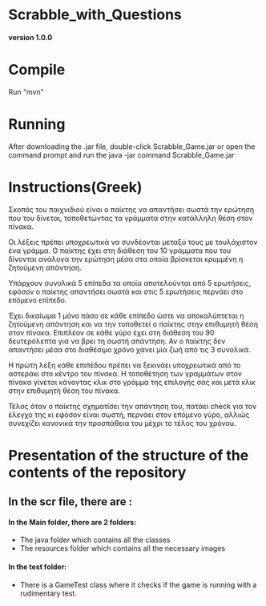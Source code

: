 # Scrabble_with_Questions
#### version 1.0.0

# Compile
Run "mvn"
# Running
After downloading the .jar file, double-click Scrabble_Game.jar or open the command prompt and run the java -jar command Scrabble_Game.jar
# Ιnstructions(Greek)
Σκοπός του παιχνιδιού είναι ο παίκτης να απαντήσει σωστά την ερώτηση που του δίνεται, τοποθετώντας τα γράμματα στην κατάλληλη θέση στον πίνακα.

Οι λέξεις πρέπει υποχρεωτικά να συνδέονται μεταξύ τους με τουλάχιστον ένα γράμμα.
Ο παίκτης έχει στη διάθεση του 10 γράμματα που του δίνονται ανάλογα την ερώτηση μέσα στα οποία βρίσκεται κρυμμένη η ζητούμενη απάντηση.

Υπάρχουν συνολικά 5 επίπεδα τα οποία αποτελούνται από 5 ερωτήσεις, εφόσον ο παίκτης απαντήσει σωστά και στις 5 ερωτήσεις περνάει στο επόμενο επίπεδο.

 Έχει δικαίωμα 1 μόνο πάσο σε κάθε επίπεδο ώστε να αποκαλύπτεται η ζητούμενη απάντηση και να την τοποθετεί ο παίκτης στην επιθυμητή θέση στον πίνακα. Επιπλέον σε κάθε γύρο έχει στη διάθεση του 90 δευτερόλεπτα για να βρει τη σωστή απάντηση. Αν ο παίκτης δεν απαντήσει μέσα στο διαθέσιμο χρόνο χάνει μία ζωή από τις 3 συνολικά. 

Η πρώτη λεξη κάθε επιπέδου πρέπει να ξεκινάει υποχρεωτικά από το αστεράκι στο κέντρο του πίνακα. Η τοποθέτηση των γραμμάτων στον πίνακα γίνεται κάνοντας κλικ στο γράμμα της επιλογής σας και μετά κλικ στην επιθυμητή θέση του πίνακα.

Τέλος όταν ο παίκτης σχηματίσει την απάντηση του, πατάει check για τον έλεγχο της κι εφόσον είναι σωστή, περνάει στον επόμενο γύρο, αλλιώς συνεχίζει κανονικά την προσπάθεια του μέχρι το τέλος του χρόνου.
# Presentation of the structure of the contents of the repository

## In the scr file, there are : 

#### In the Μain folder, there are 2 folders: 

* The java folder which contains all the classes
* The resources folder which contains all the necessary images

#### In the test folder:
* There is a GameTest class where it checks if the game is running with a rudimentary test.

